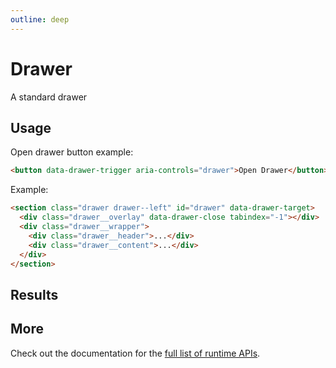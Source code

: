```yaml
---
outline: deep
---
```


# Drawer

A standard drawer

## Usage

Open drawer button example:

```Html
<button data-drawer-trigger aria-controls="drawer">Open Drawer</button>
```

Example:

```Html
<section class="drawer drawer--left" id="drawer" data-drawer-target>
  <div class="drawer__overlay" data-drawer-close tabindex="-1"></div>
  <div class="drawer__wrapper">
    <div class="drawer__header">...</div>
    <div class="drawer__content">...</div>
  </div>
</section>
```

## Results

## More

Check out the documentation for the [full list of runtime APIs](https://vitepress.dev/reference/runtime-api#usedata).
